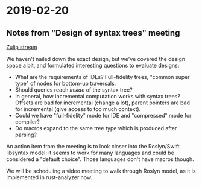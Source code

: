 # 2019-02-20

## Notes from "Design of syntax trees" meeting

[Zulip stream](https://rust-lang.zulipchat.com/#narrow/stream/185405-t-compiler.2Fwg-rls-2.2E0/topic/Design.20meeting.3A.20syntax.20trees)

We haven't nailed down the exact design, but we've covered the design space a
bit, and formulated interesting questions to evaluate designs:

* What are the requirements of IDEs? Full-fidelity trees, "common super type"
  of nodes for bottom-up traversals.
* Should queries reach *inside* of the syntax tree?
* In general, how incremental computation works with syntax trees? Offsets are
  bad for incremental (change a lot), parent pointers are bad for incremental
  (give access to too much context).
* Could we have "full-fidelity" mode for IDE and "compressed" mode for compiler?
* Do macros expand to the same tree type which is produced after parsing?

An action item from the meeting is to look closer into the Roslyn/Swift
libsyntax model: it seems to work for many languages and could be considered a
"default choice". Those languages don't have macros though.

We will be scheduling a video meeting to walk through Roslyn model, as it is
implemented in rust-analyzer now.
